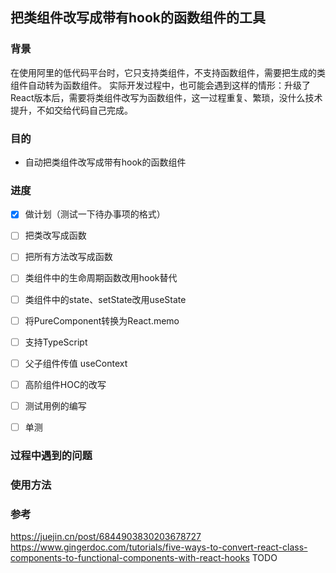 ## 把类组件改写成带有hook的函数组件的工具

### 背景
在使用阿里的低代码平台时，它只支持类组件，不支持函数组件，需要把生成的类组件自动转为函数组件。
实际开发过程中，也可能会遇到这样的情形：升级了React版本后，需要将类组件改写为函数组件，这一过程重复、繁琐，没什么技术提升，不如交给代码自己完成。

### 目的
- 自动把类组件改写成带有hook的函数组件

### 进度
- [x] 做计划（测试一下待办事项的格式）
- [ ] 把类改写成函数
- [ ] 把所有方法改写成函数
- [ ] 类组件中的生命周期函数改用hook替代
- [ ] 类组件中的state、setState改用useState
- [ ] 将PureComponent转换为React.memo
- [ ] 支持TypeScript
- [ ] 父子组件传值 useContext
- [ ] 高阶组件HOC的改写
- [ ] 测试用例的编写
- [ ] 单测


### 过程中遇到的问题


### 使用方法


### 参考
https://juejin.cn/post/6844903830203678727
https://www.gingerdoc.com/tutorials/five-ways-to-convert-react-class-components-to-functional-components-with-react-hooks   TODO

